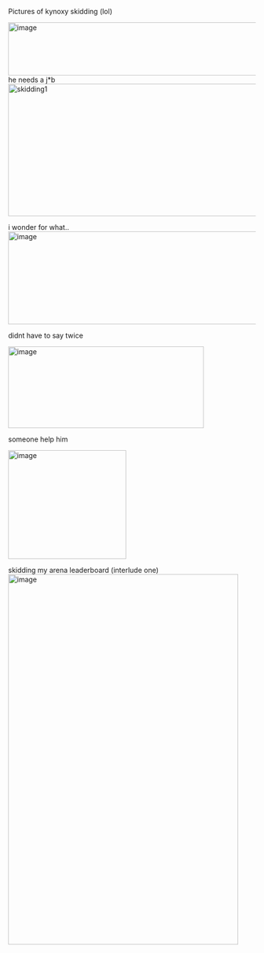 Pictures of kynoxy skidding (lol)

<img width="541" height="108" alt="image" src="https://github.com/user-attachments/assets/6a8edd1c-dd49-4da0-bcd0-352b1ce2ce65" />
he needs a j*b
<img width="837" height="269" alt="skidding1" src="https://github.com/user-attachments/assets/4dd26311-7bce-4c3c-a028-53c26fa054dd" />

i wonder for what..
<img width="1294" height="189" alt="image" src="https://github.com/user-attachments/assets/ddb0cd28-8cfe-433b-ba81-f6e3f951e01b" />

didnt have to say twice


<img width="398" height="166" alt="image" src="https://github.com/user-attachments/assets/5cb8bfaf-8a5e-4cc6-a986-26dd5b7fbdfa" />

someone help him

<img width="240" height="221" alt="image" src="https://github.com/user-attachments/assets/70b22097-7954-48e4-9157-eafbc4d47e41" />

skidding my arena leaderboard (interlude one)
<img width="468" height="753" alt="image" src="https://github.com/user-attachments/assets/ce9363a4-95fe-4fcf-82db-cf92faa86dac" />


